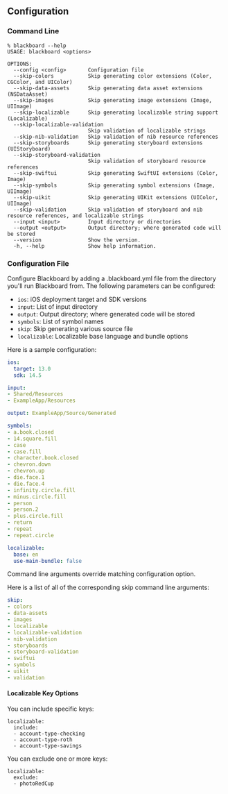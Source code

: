 ## Configuration

### Command Line

```
% blackboard --help
USAGE: blackboard <options>

OPTIONS:
  --config <config>       Configuration file
  --skip-colors           Skip generating color extensions (Color, CGColor, and UIColor)
  --skip-data-assets      Skip generating data asset extensions (NSDataAsset)
  --skip-images           Skip generating image extensions (Image, UIImage)
  --skip-localizable      Skip generating localizable string support (Localizable)
  --skip-localizable-validation
                          Skip validation of localizable strings
  --skip-nib-validation   Skip validation of nib resource references
  --skip-storyboards      Skip generating storyboard extensions (UIStoryboard)
  --skip-storyboard-validation
                          Skip validation of storyboard resource references
  --skip-swiftui          Skip generating SwiftUI extensions (Color, Image)
  --skip-symbols          Skip generating symbol extensions (Image, UIImage)
  --skip-uikit            Skip generating UIKit extensions (UIColor, UIImage)
  --skip-validation       Skip validation of storyboard and nib resource references, and localizable strings
  --input <input>         Input directory or directories
  --output <output>       Output directory; where generated code will be stored
  --version               Show the version.
  -h, --help              Show help information.
```

### Configuration File

Configure Blackboard by adding a .blackboard.yml file from the directory you'll run Blackboard from. The following parameters can be configured:

* `ios`: iOS deployment target and SDK versions
* `input`: List of input directory
* `output`: Output directory; where generated code will be stored
* `symbols`: List of symbol names
* `skip`: Skip generating various source file
* `localizable`: Localizable base language and bundle options

Here is a sample configuration:

```yaml
ios:
  target: 13.0
  sdk: 14.5

input:
- Shared/Resources
- ExampleApp/Resources

output: ExampleApp/Source/Generated

symbols:
- a.book.closed
- 14.square.fill
- case
- case.fill
- character.book.closed
- chevron.down
- chevron.up
- die.face.1
- die.face.4
- infinity.circle.fill
- minus.circle.fill
- person
- person.2
- plus.circle.fill
- return
- repeat
- repeat.circle

localizable:
  base: en
  use-main-bundle: false
```

Command line arguments override matching configuration option.

Here is a list of all of the corresponding skip command line arguments:

```yaml
skip:
- colors
- data-assets
- images
- localizable
- localizable-validation
- nib-validation
- storyboards
- storyboard-validation
- swiftui
- symbols
- uikit
- validation
```

#### Localizable Key Options

You can include specific keys:

```
localizable:
  include:
  - account-type-checking
  - account-type-roth
  - account-type-savings
```

You can exclude one or more keys:

```
localizable:
  exclude:
  - photoRedCup
```
